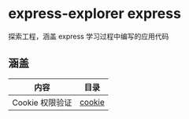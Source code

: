 # express-explorer express 
探索工程，涵盖 express 学习过程中编写的应用代码 

## 涵盖 

| 内容 | 目录 | 
|-|-| 
| Cookie 权限验证 | [cookie](https://github.com/dulaoban925/express-explorer/tree/main/src/cookie) |

